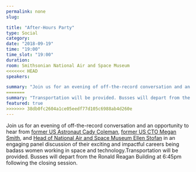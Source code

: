 ```yaml
---
permalink: none
slug:

title: "After-Hours Party"
type: Social
category:
date: "2018-09-19"
time: "19:00"
time_slot: "19:00"
duration:
room: Smithsonian National Air and Space Museum
<<<<<<< HEAD
speakers:

summary: "Join us for an evening of off-the-record conversation and an opportunity to hear from [former US Astronaut Cady Coleman](https://2018.satsummit.io/speakers/cady-coleman/), [former US CTO Megan Smith](https://2018.satsummit.io/speakers/megan-smith/), and [Head of National Air and Space Museum Ellen Stofan](https://2018.satsummit.io/speakers/ellen-stofan/) in an engaging panel discussion of their exciting and impactful careers being badass women working in space and technology.Transportation will be provided. Busses will depart from the Ronald Reagan Building at 6:45pm following the closing session."
=======
summary: "Transportation will be provided. Busses will depart from the Ronald Reagan Building at 6:45pm following the closing session."
featured: true
>>>>>>> 38db0fc2604a1ce05eedf77d105c6988ab4d260e
---
```

Join us for an evening of off-the-record conversation and an opportunity to hear from [former US Astronaut Cady Coleman](https://2018.satsummit.io/speakers/cady-coleman/), [former US CTO Megan Smith](https://2018.satsummit.io/speakers/megan-smith/), and [Head of National Air and Space Museum Ellen Stofan](https://2018.satsummit.io/speakers/ellen-stofan/) in an engaging panel discussion of their exciting and impactful careers being badass women working in space and technology.Transportation will be provided. Busses will depart from the Ronald Reagan Building at 6:45pm following the closing session.
